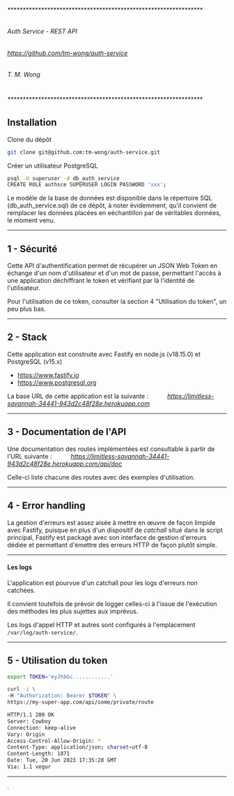 ###### ****************************************************************

######    _Auth Service - REST API_
######    _https://github.com/tm-wong/auth-service_
######    T. M. Wong
# 
###### ****************************************************************

## Installation
Clone du dépôt
```bash
git clone git@github.com:tm-wong/auth-service.git
```
Créer un utilisateur PostgreSQL 

```bash
psql -U superuser -d db_auth_service
CREATE ROLE authsce SUPERUSER LOGIN PASSWORD 'xxx';
```

Le modèle de la base de données est disponible dans le répertoire SQL (db_auth_service.sql) de ce dépôt, à noter évidemment, qu'il convient de remplacer les données placées en eéchantillon par de véritables données, le moment venu.



---

## 1 - Sécurité
Cette API d'authentification permet de récupérer un JSON Web Token en échange d'un nom d'utilisateur et d'un mot de passe, permettant l'accès à une application déchiffrant le token et vérifiant par là l'identité de l'utilisateur.

Pour l'utilisation de ce token, consulter la section 4 "Utilisation du token", un peu plus bas.

---

## 2 - Stack

Cette application est construite avec Fastify en node.js (v18.15.0) et PostgreSQL (v15.x)
- https://www.fastify.io
- https://www.postgresql.org

La base URL de cette application est la suivante :
&nbsp;&nbsp;&nbsp;&nbsp;&nbsp;&nbsp;&nbsp;&nbsp;&nbsp;&nbsp;_https://limitless-savannah-34441-943d2c48f28e.herokuapp.com_

---

## 3 - Documentation de l'API
Une documentation des routes implémentées est consultable à partir de l'URL suivante :
&nbsp;&nbsp;&nbsp;&nbsp;&nbsp;&nbsp;&nbsp;&nbsp;&nbsp;&nbsp;_https://limitless-savannah-34441-943d2c48f28e.herokuapp.com/api/doc_

Celle-ci liste chacune des routes avec des exemples d'utilisation.

---

## 4 - Error handling

La gestion d'erreurs est assez aisée à mettre en œuvre de façon limpide avec Fastify, puisque en plus d'un dispositif de _catchall_ situé dans le script principal, Fastify est packagé avec son interface de gestion d'erreurs dédiée et permettant d'émettre des erreurs HTTP de façon plutôt simple.

---

#### Les logs

L'application est pourvue d'un catchall pour les logs d'erreurs non catchées.

Il convient toutefois de prévoir de logger celles-ci à l'issue de l'exécution des méthodes les plus sujettes aux imprévus.

Les logs d'appel HTTP et autres sont configurés à l'emplacement `/var/log/auth-service/`.


---

## 5 - Utilisation du token
```sh
export TOKEN='eyJhbGc............'

curl -i \
-H "Authorization: Bearer $TOKEN" \
https://my-super-app.com/api/some/private/route

HTTP/1.1 200 OK
Server: Cowboy
Connection: keep-alive
Vary: Origin
Access-Control-Allow-Origin: *
Content-Type: application/json; charset=utf-8
Content-Length: 1871
Date: Tue, 20 Jun 2023 17:35:28 GMT
Via: 1.1 vegur
```

---





.






